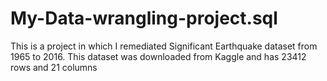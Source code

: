 # My-Data-wrangling-project.sql
This is a project in which I remediated Significant Earthquake dataset from 1965 to 2016. This dataset was downloaded from Kaggle and has 23412 rows and 21 columns

